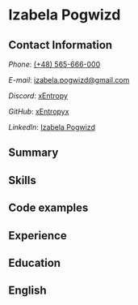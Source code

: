 # Izabela Pogwizd

## Contact Information  
 *Phone*: [(+48) 565-666-000](tel:565666000)  
 
 *E-mail*: [izabela.pogwizd@gmail.com](mailto:izabela.pogwizd@gmail.com) 
 
 *Discord*: [xEntropy](https://discord.com/app)

 *GitHub*: [xEntropyx](https://github.com/xEntropyx)  
 
 *LinkedIn*: [Izabela Pogwizd](https://www.linkedin.com/in/izabela-pogwizd/)  

## Summary

## Skills

## Code examples

## Experience

## Education

## English
